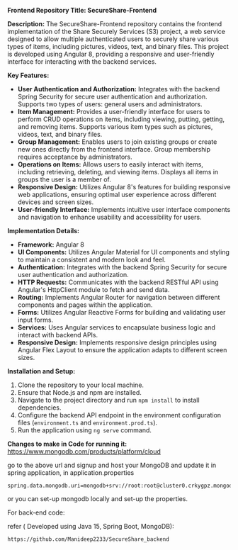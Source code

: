**Frontend Repository Title: SecureShare-Frontend**

**Description:**
The SecureShare-Frontend repository contains the frontend implementation of the Share Securely Services (S3) project, a web service designed to allow multiple authenticated users to securely share various types of items, including pictures, videos, text, and binary files. This project is developed using Angular 8, providing a responsive and user-friendly interface for interacting with the backend services.

**Key Features:**
- **User Authentication and Authorization:** Integrates with the backend Spring Security for secure user authentication and authorization. Supports two types of users: general users and administrators.
- **Item Management:** Provides a user-friendly interface for users to perform CRUD operations on items, including viewing, putting, getting, and removing items. Supports various item types such as pictures, videos, text, and binary files.
- **Group Management:** Enables users to join existing groups or create new ones directly from the frontend interface. Group membership requires acceptance by administrators.
- **Operations on Items:** Allows users to easily interact with items, including retrieving, deleting, and viewing items. Displays all items in groups the user is a member of.
- **Responsive Design:** Utilizes Angular 8's features for building responsive web applications, ensuring optimal user experience across different devices and screen sizes.
- **User-friendly Interface:** Implements intuitive user interface components and navigation to enhance usability and accessibility for users.

**Implementation Details:**
- **Framework:** Angular 8
- **UI Components:** Utilizes Angular Material for UI components and styling to maintain a consistent and modern look and feel.
- **Authentication:** Integrates with the backend Spring Security for secure user authentication and authorization.
- **HTTP Requests:** Communicates with the backend RESTful API using Angular's HttpClient module to fetch and send data.
- **Routing:** Implements Angular Router for navigation between different components and pages within the application.
- **Forms:** Utilizes Angular Reactive Forms for building and validating user input forms.
- **Services:** Uses Angular services to encapsulate business logic and interact with backend APIs.
- **Responsive Design:** Implements responsive design principles using Angular Flex Layout to ensure the application adapts to different screen sizes.

**Installation and Setup:**
1. Clone the repository to your local machine.
2. Ensure that Node.js and npm are installed.
3. Navigate to the project directory and run `npm install` to install dependencies.
4. Configure the backend API endpoint in the environment configuration files (`environment.ts` and `environment.prod.ts`).
5. Run the application using `ng serve` command.


**Changes to make in Code for running it:**
https://www.mongodb.com/products/platform/cloud

go to the above url and signup and host your MongoDB and update it in spring application, in application.properties
```
spring.data.mongodb.uri=mongodb+srv://root:root@cluster0.crkygpz.mongodb.net/test
```
 or you can set-up mongodb locally and set-up the properties.

 For back-end code:
 
 refer ( Developed using Java 15, Spring Boot, MongoDB): 
 ```
https://github.com/Manideep2233/SecureShare_backend
 ```
